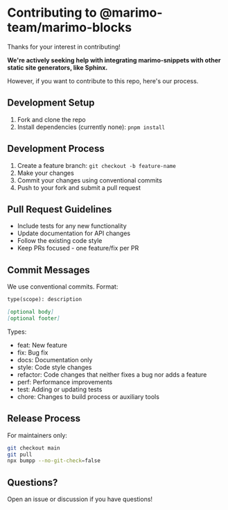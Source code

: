 # Contributing to @marimo-team/marimo-blocks

Thanks for your interest in contributing!

**We're actively seeking help with integrating marimo-snippets with other
static site generators, like Sphinx.**

However, if you want to contribute to this repo, here's our process.

## Development Setup

1. Fork and clone the repo
2. Install dependencies (currently none): `pnpm install`

## Development Process

1. Create a feature branch: `git checkout -b feature-name`
2. Make your changes
3. Commit your changes using conventional commits
4. Push to your fork and submit a pull request

## Pull Request Guidelines

- Include tests for any new functionality
- Update documentation for API changes
- Follow the existing code style
- Keep PRs focused - one feature/fix per PR

## Commit Messages

We use conventional commits. Format:

```markdown
type(scope): description

[optional body]
[optional footer]
```

Types:

- feat: New feature
- fix: Bug fix
- docs: Documentation only
- style: Code style changes
- refactor: Code changes that neither fixes a bug nor adds a feature
- perf: Performance improvements
- test: Adding or updating tests
- chore: Changes to build process or auxiliary tools

## Release Process

For maintainers only:

```bash
git checkout main
git pull
npx bumpp --no-git-check=false
```

## Questions?

Open an issue or discussion if you have questions!
